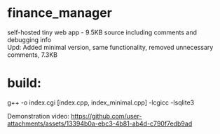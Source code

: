 # finance_manager
self-hosted tiny web app - 9.5KB source including comments and debugging info <br>
Upd: Added minimal version, same functionality, removed unnecessary comments, 7.3KB

# build:
g++ -o index.cgi [index.cpp, index_minimal.cpp] -lcgicc -lsqlite3

Demonstration video:
https://github.com/user-attachments/assets/13394b0a-ebc3-4b81-ab4d-c790f7edb9ad

